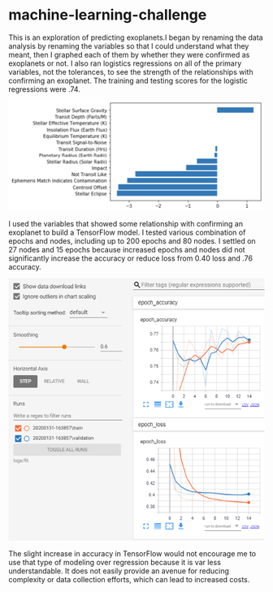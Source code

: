 # machine-learning-challenge
 
This is an exploration of predicting exoplanets.I began by renaming the data analysis by renaming the variables so that I could understand what they meant, then I graphed each of them by whether they were confirmed as exoplanets or not.  I also ran logistics regressions on all of the primary variables, not the tolerances, to see the strength of the relationships with confirming an exoplanet. The training and testing scores for the logistic regressions were .74.

![Logistic Regression Coefficients](https://github.com/janinewhite/machine-learning-challenge/blob/master/logistic%20regression%20coefficients%20graph.png?raw=true)

I used the variables that showed some relationship with confirming an exoplanet to build a TensorFlow model. I tested various combination of epochs and nodes, including up to 200 epochs and 80 nodes.  I settled on 27 nodes and 15 epochs because increased epochs and nodes did not significantly increase the accuracy or reduce loss from 0.40 loss and .76 accuracy.

![Epochs](https://github.com/janinewhite/machine-learning-challenge/blob/master/epoch%20accuracy%20and%20loss.png?raw=true)

The slight increase in accuracy in TensorFlow would not encourage me to use that type of modeling over regression because it is var less understandable.  It does not easily provide an avenue for reducing complexity or data collection efforts, which can lead to increased costs.

